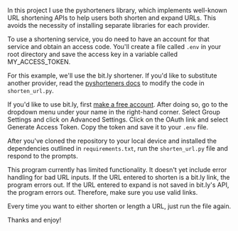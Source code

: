 In this project I use the pyshorteners library, which implements well-known URL shortening APIs to help users both shorten and expand URLs. This avoids the necessity of installing separate libraries for each provider.

To use a shortening service, you do need to have an account for that service and obtain an access code. You'll create a file called `.env` in your root directory and save the access key in a variable called MY_ACCESS_TOKEN.

For this example, we'll use the bit.ly shortener. If you'd like to substitute another provider, read the [pyshorteners docs](https://pyshorteners.readthedocs.io/en/latest/apis.html) to modify the code in `shorten_url.py`.

If you'd like to use bit.ly, first [make a free account](https://bitly.com/a/sign_in). After doing so, go to the dropdown menu under your name in the right-hand corner. Select Group Settings and click on Advanced Settings. Click on the OAuth link and select Generate Access Token. Copy the token and save it to your `.env` file.

After you've cloned the repository to your local device and installed the dependencies outlined in `requirements.txt`, run the `shorten_url.py` file and respond to the prompts.

This program currently has limited functionality. It doesn't yet include error handling for bad URL inputs. If the URL entered to shorten is a bit.ly link, the program errors out. If the URL entered to expand is not saved in bit.ly's API, the program errors out. Therefore, make sure you use valid links. 

Every time you want to either shorten or length a URL, just run the file again.

Thanks and enjoy!